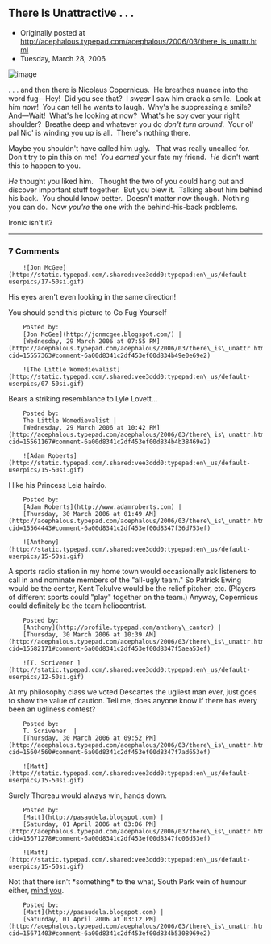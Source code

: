 ## There Is Unattractive . . . 

 * Originally posted at http://acephalous.typepad.com/acephalous/2006/03/there_is_unattr.html
 * Tuesday, March 28, 2006



![image](http://acephalous.typepad.com/Nikolaus\_Kopernikus2.jpg)

. . . and then there is Nicolaus Copernicus.  He breathes nuance into the word fug—Hey!  Did you see that?  I _swear_ I saw him crack a smile.  Look at him _now_!  You can tell he wants to laugh.  Why's he suppressing a smile?  And—Wait!  What's he looking at now?  What's he spy over your right shoulder?  Breathe deep and whatever you do _don't turn around_.  Your ol' pal Nic' is winding you up is all.  There's nothing there.  

Maybe you shouldn't have called him ugly.   That was really uncalled for.  Don't try to pin this on me!  You _earned_ your fate my friend.  _He_ didn't want this to happen to you. 

_He_ thought you liked him.   Thought the two of you could hang out and discover important stuff together.  But you blew it.  Talking about him behind his back.  You should know better.  Doesn't matter now though.  Nothing you can do.  Now _you're_ the one with the behind-his-back problems.  

Ironic isn't it?    

		

* * *

### 7 Comments 

		

                
[]()

	

		![Jon McGee](http://static.typepad.com/.shared:vee3ddd0:typepad:en\_us/default-userpics/17-50si.gif)
	

	

		

His eyes aren't even looking in the same direction!  

You should send this picture to Go Fug Yourself

	

		Posted by:
		[Jon McGee](http://jonmcgee.blogspot.com/) |
		[Wednesday, 29 March 2006 at 07:55 PM](http://acephalous.typepad.com/acephalous/2006/03/there\_is\_unattr.html?cid=15557363#comment-6a00d8341c2df453ef00d834b49e0e69e2)

[]()

	

		![The Little Womedievalist](http://static.typepad.com/.shared:vee3ddd0:typepad:en\_us/default-userpics/07-50si.gif)
	

	

		

Bears a striking resemblance to Lyle Lovett...

	

		Posted by:
		The Little Womedievalist |
		[Wednesday, 29 March 2006 at 10:42 PM](http://acephalous.typepad.com/acephalous/2006/03/there\_is\_unattr.html?cid=15561167#comment-6a00d8341c2df453ef00d834b4b38469e2)

[]()

	

		![Adam Roberts](http://static.typepad.com/.shared:vee3ddd0:typepad:en\_us/default-userpics/15-50si.gif)
	

	

		

I like his Princess Leia hairdo.

	

		Posted by:
		[Adam Roberts](http://www.adamroberts.com) |
		[Thursday, 30 March 2006 at 01:49 AM](http://acephalous.typepad.com/acephalous/2006/03/there\_is\_unattr.html?cid=15564443#comment-6a00d8341c2df453ef00d8347f36d753ef)

[]()

	

		![Anthony](http://static.typepad.com/.shared:vee3ddd0:typepad:en\_us/default-userpics/15-50si.gif)
	

	

		

A sports radio station in my home town would occasionally ask listeners to call in and nominate members of the "all-ugly team."  So Patrick Ewing would be the center, Kent Tekulve would be the relief pitcher, etc. (Players of different sports could "play" together on the team.)  Anyway, Copernicus could definitely be the team heliocentrist.  

	

		Posted by:
		[Anthony](http://profile.typepad.com/anthony\_cantor) |
		[Thursday, 30 March 2006 at 10:39 AM](http://acephalous.typepad.com/acephalous/2006/03/there\_is\_unattr.html?cid=15582171#comment-6a00d8341c2df453ef00d8347f5aea53ef)

[]()

	

		![T. Scrivener ](http://static.typepad.com/.shared:vee3ddd0:typepad:en\_us/default-userpics/12-50si.gif)
	

	

		

At my philosophy class we voted Descartes the ugliest man ever, just goes to show the value of caution. Tell me, does anyone know if there has every been an ugliness contest?

	

		Posted by:
		T. Scrivener  |
		[Thursday, 30 March 2006 at 09:52 PM](http://acephalous.typepad.com/acephalous/2006/03/there\_is\_unattr.html?cid=15604560#comment-6a00d8341c2df453ef00d8347f7ad653ef)

[]()

	

		![Matt](http://static.typepad.com/.shared:vee3ddd0:typepad:en\_us/default-userpics/15-50si.gif)
	

	

		

Surely Thoreau would always win, hands down.

	

		Posted by:
		[Matt](http://pasaudela.blogspot.com) |
		[Saturday, 01 April 2006 at 03:06 PM](http://acephalous.typepad.com/acephalous/2006/03/there\_is\_unattr.html?cid=15671278#comment-6a00d8341c2df453ef00d8347fc06d53ef)

[]()

	

		![Matt](http://static.typepad.com/.shared:vee3ddd0:typepad:en\_us/default-userpics/15-50si.gif)
	

	

		

Not that there isn't \*something\* to the what, South Park vein of humour either, [mind you](http://pasaudela.blogspot.com/2005/04/stuff-of-mr-ripleys-talent.html).

	

		Posted by:
		[Matt](http://pasaudela.blogspot.com) |
		[Saturday, 01 April 2006 at 03:12 PM](http://acephalous.typepad.com/acephalous/2006/03/there\_is\_unattr.html?cid=15671403#comment-6a00d8341c2df453ef00d834b5308969e2)

		

        